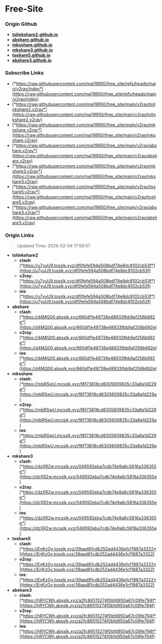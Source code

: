 # Free-Site

### Origin Github

- [**tolinkshare2.github.io**](https://github.com/tolinkshare2/tolinkshare2.github.io)
- [**abshare.github.io**](https://github.com/abshare/abshare.github.io)
- [**mksshare.github.io**](https://github.com/mksshare/mksshare.github.io)
- [**mkshare3.github.io**](https://github.com/mkshare3/mkshare3.github.io)
- [**toshare5.github.io**](https://github.com/toshare5/toshare5.github.io)
- [**abshare3.github.io**](https://github.com/abshare3/abshare3.github.io)

### Subscribe Links

- [*https://raw.githubusercontent.com/mai19950/free_site/refs/heads/main/v2ray/index*](https://raw.githubusercontent.com/mai19950/free_site/refs/heads/main/v2ray/index)
- [*https://raw.githubusercontent.com/mai19950/free_site/main/v2ray/tolinkshare2.v2ray*](https://raw.githubusercontent.com/mai19950/free_site/main/v2ray/tolinkshare2.v2ray)
- [*https://raw.githubusercontent.com/mai19950/free_site/main/v2ray/mksshare.v2ray*](https://raw.githubusercontent.com/mai19950/free_site/main/v2ray/mksshare.v2ray)
- [*https://raw.githubusercontent.com/mai19950/free_site/main/v2ray/abshare.v2ray*](https://raw.githubusercontent.com/mai19950/free_site/main/v2ray/abshare.v2ray)
- [*https://raw.githubusercontent.com/mai19950/free_site/main/v2ray/mkshare3.v2ray*](https://raw.githubusercontent.com/mai19950/free_site/main/v2ray/mkshare3.v2ray)
- [*https://raw.githubusercontent.com/mai19950/free_site/main/v2ray/toshare5.v2ray*](https://raw.githubusercontent.com/mai19950/free_site/main/v2ray/toshare5.v2ray)
- [*https://raw.githubusercontent.com/mai19950/free_site/main/v2ray/abshare3.v2ray*](https://raw.githubusercontent.com/mai19950/free_site/main/v2ray/abshare3.v2ray)

### Origin Links

> Updated Time: 2025-02-04 17:56:57

- **tolinkshare2**
  - **clash**: [*https://u7yuU9.tosslk.xyz/df0fefe594a508bdf74e8dc8102cb53f*](https://u7yuU9.tosslk.xyz/df0fefe594a508bdf74e8dc8102cb53f)
  - **v2ray**: [*https://u7yuU9.tosslk.xyz/df0fefe594a508bdf74e8dc8102cb53f*](https://u7yuU9.tosslk.xyz/df0fefe594a508bdf74e8dc8102cb53f)
  - **ios**: [*https://u7yuU9.tosslk.xyz/df0fefe594a508bdf74e8dc8102cb53f*](https://u7yuU9.tosslk.xyz/df0fefe594a508bdf74e8dc8102cb53f)
- **abshare**
  - **clash**: [*https://d4MQ00.absslk.xyz/660df1e49738e48933fbb9af256b692e*](https://d4MQ00.absslk.xyz/660df1e49738e48933fbb9af256b692e)
  - **v2ray**: [*https://d4MQ00.absslk.xyz/660df1e49738e48933fbb9af256b692e*](https://d4MQ00.absslk.xyz/660df1e49738e48933fbb9af256b692e)
  - **ios**: [*https://d4MQ00.absslk.xyz/660df1e49738e48933fbb9af256b692e*](https://d4MQ00.absslk.xyz/660df1e49738e48933fbb9af256b692e)
- **mksshare**
  - **clash**: [*https://mbRSwU.mcsslk.xyz/f8f73818cd6305609835c33a8a1d229a*](https://mbRSwU.mcsslk.xyz/f8f73818cd6305609835c33a8a1d229a)
  - **v2ray**: [*https://mbRSwU.mcsslk.xyz/f8f73818cd6305609835c33a8a1d229a*](https://mbRSwU.mcsslk.xyz/f8f73818cd6305609835c33a8a1d229a)
  - **ios**: [*https://mbRSwU.mcsslk.xyz/f8f73818cd6305609835c33a8a1d229a*](https://mbRSwU.mcsslk.xyz/f8f73818cd6305609835c33a8a1d229a)
- **mkshare3**
  - **clash**: [*https://dzXR2w.mcsslk.xyz/049592eba7cdb74e9a6c5816a336355e*](https://dzXR2w.mcsslk.xyz/049592eba7cdb74e9a6c5816a336355e)
  - **v2ray**: [*https://dzXR2w.mcsslk.xyz/049592eba7cdb74e9a6c5816a336355e*](https://dzXR2w.mcsslk.xyz/049592eba7cdb74e9a6c5816a336355e)
  - **ios**: [*https://dzXR2w.mcsslk.xyz/049592eba7cdb74e9a6c5816a336355e*](https://dzXR2w.mcsslk.xyz/049592eba7cdb74e9a6c5816a336355e)
- **toshare5**
  - **clash**: [*https://EnKzGy.tosslk.xyz/39aad81cdb252ad4436e1cf1887a3322*](https://EnKzGy.tosslk.xyz/39aad81cdb252ad4436e1cf1887a3322)
  - **v2ray**: [*https://EnKzGy.tosslk.xyz/39aad81cdb252ad4436e1cf1887a3322*](https://EnKzGy.tosslk.xyz/39aad81cdb252ad4436e1cf1887a3322)
  - **ios**: [*https://EnKzGy.tosslk.xyz/39aad81cdb252ad4436e1cf1887a3322*](https://EnKzGy.tosslk.xyz/39aad81cdb252ad4436e1cf1887a3322)
- **abshare3**
  - **clash**: [*https://hRYCWh.absslk.xyz/a2fc86515274f0bfd950a67c09fe794f*](https://hRYCWh.absslk.xyz/a2fc86515274f0bfd950a67c09fe794f)
  - **v2ray**: [*https://hRYCWh.absslk.xyz/a2fc86515274f0bfd950a67c09fe794f*](https://hRYCWh.absslk.xyz/a2fc86515274f0bfd950a67c09fe794f)
  - **ios**: [*https://hRYCWh.absslk.xyz/a2fc86515274f0bfd950a67c09fe794f*](https://hRYCWh.absslk.xyz/a2fc86515274f0bfd950a67c09fe794f)

